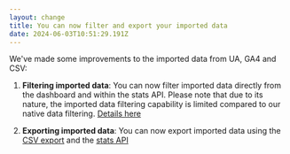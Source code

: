 ```yaml
---
layout: change
title: You can now filter and export your imported data
date: 2024-06-03T10:51:29.191Z
---
```

We've made some improvements to the imported data from UA, GA4 and CSV:

1. **Filtering imported data**: You can now filter imported data directly from the dashboard and within the stats API. Please note that due to its nature, the imported data filtering capability is limited compared to our native data filtering. [Details here](https://plausible.io/docs/google-analytics-import#filtering)

2. **Exporting imported data**: You can now export imported data using the [CSV export](https://plausible.io/docs/export-stats) and the [stats API](https://plausible.io/docs/stats-api#imported-stats)